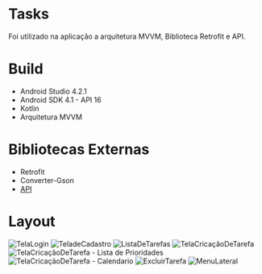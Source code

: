 # Tasks
Foi utilizado na aplicação a arquitetura MVVM, Biblioteca Retrofit e API.


# Build
* Android Studio 4.2.1
* Android SDK 4.1 - API 16
* Kotlin
* Arquitetura MVVM


# Bibliotecas Externas

* Retrofit
* Converter-Gson
* [API](http://devmasterteam.com/cursoandroid/api)


# Layout

![TelaLogin](https://github.com/AthosPrescinato/Tasks/blob/main/image/Login.jpg)
![TeladeCadastro](https://github.com/AthosPrescinato/Tasks/blob/main/image/Cadastro%20de%20Usuario.jpg)
![ListaDeTarefas](https://github.com/AthosPrescinato/Tasks/blob/main/image/Lista%20de%20Tarefas-2.jpg)
![TelaCricaçãoDeTarefa](https://github.com/AthosPrescinato/Tasks/blob/main/image/Cria%C3%A7%C3%A3o%20da%20Tarefas.jpg)
![TelaCricaçãoDeTarefa - Lista de Prioridades](https://github.com/AthosPrescinato/Tasks/blob/main/image/Cria%C3%A7%C3%A3o%20da%20Tarefa%20-%20Lista%20de%20Prioridade.jpg)
![TelaCricaçãoDeTarefa - Calendario](https://github.com/AthosPrescinato/Tasks/blob/main/image/Cria%C3%A7%C3%A3o%20da%20Tarefas%20-%20Calendario.jpg)
![ExcluirTarefa](https://github.com/AthosPrescinato/Tasks/blob/main/image/Excluir%20tarefa.jpg)
![MenuLateral](https://github.com/AthosPrescinato/Tasks/blob/main/image/Menu%20Lateral%20-%20Op%C3%A7%C3%B5es%20de%20visualiza%C3%A7%C3%A3o.jpg)

